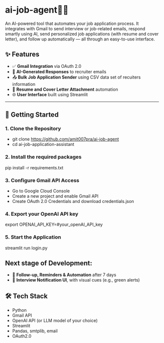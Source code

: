 # ai-job-agent🤖📩

An AI-powered tool that automates your job application process. It integrates with Gmail to send interview or job-related emails, respond smartly using AI, send personalized job applications (with resume and cover letter), and follow up automatically — all through an easy-to-use interface.

## ✨ Features

- ✅ **Gmail Integration** via OAuth 2.0
- 🤖 **AI-Generated Responses** to recruiter emails
- 📤 **Bulk Job Application Sender** using CSV data set of recuiters information
- 📎 **Resume and Cover Letter Attachment** automation
- 🌐 **User Interface** built using Streamlit

---
## 🚀 Getting Started

### 1. Clone the Repository

- git clone https://github.com/amit007pra/ai-job-agent
- cd ai-job-application-assistant 

### 2. Install the required packages

pip install -r requirements.txt

### 3. Configure Gmail API Access

- Go to Google Cloud Console
- Create a new project and enable Gmail API
- Create OAuth 2.0 Credentials and download credentials.json

### 4. Export your OpenAI API key

export OPENAI_API_KEY=#your_openAI_API_key

### 5. Start the Application

streamlit run login.py

## Next stage of Development:

- 🔁 **Follow-up, Reminders & Automation** after 7 days
- 🔔 **Interview Notification UI**, with visual cues (e.g., green alerts)

## 🛠️ Tech Stack

- Python
- Gmail API
- OpenAI API (or LLM model of your choice)
- Streamlit 
- Pandas, smtplib, email
- OAuth2.0
